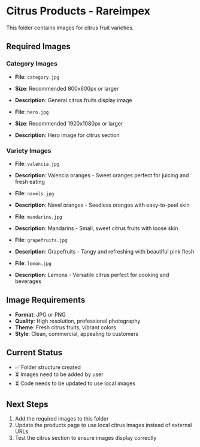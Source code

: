 # Citrus Products - Rareimpex

This folder contains images for citrus fruit varieties.

## Required Images

### Category Images
- **File**: `category.jpg`
- **Size**: Recommended 800x600px or larger
- **Description**: General citrus fruits display image

- **File**: `hero.jpg`
- **Size**: Recommended 1920x1080px or larger
- **Description**: Hero image for citrus section

### Variety Images
- **File**: `valencia.jpg`
- **Description**: Valencia oranges - Sweet oranges perfect for juicing and fresh eating

- **File**: `navels.jpg`
- **Description**: Navel oranges - Seedless oranges with easy-to-peel skin

- **File**: `mandarins.jpg`
- **Description**: Mandarins - Small, sweet citrus fruits with loose skin

- **File**: `grapefruits.jpg`
- **Description**: Grapefruits - Tangy and refreshing with beautiful pink flesh

- **File**: `lemon.jpg`
- **Description**: Lemons - Versatile citrus perfect for cooking and beverages

## Image Requirements

- **Format**: JPG or PNG
- **Quality**: High resolution, professional photography
- **Theme**: Fresh citrus fruits, vibrant colors
- **Style**: Clean, commercial, appealing to customers

## Current Status

- ✅ Folder structure created
- ⏳ Images need to be added by user
- ⏳ Code needs to be updated to use local images

## Next Steps

1. Add the required images to this folder
2. Update the products page to use local citrus images instead of external URLs
3. Test the citrus section to ensure images display correctly
